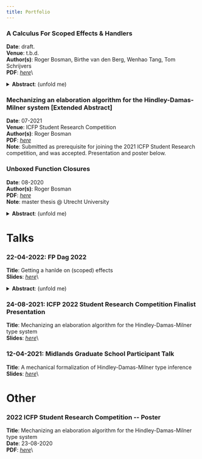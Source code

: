 ```yaml
---
title: Portfolio
---
```


### A Calculus For Scoped Effects & Handlers
**Date**: draft.\
**Venue**: t.b.d.\
**Author(s)**: Roger Bosman, Birthe van den Berg, Wenhao Tang, Tom Schrijvers\
**PDF**: *[here](../publications/bosman-et-al-a-calculus-for-scoped-effects-and-handlers.pdf)*\
<details> <summary><strong>Abstract</strong>: (unfold me)</summary> 
  <p> Algebraic effects \& handlers have become a standard approach for working
    with side-effects in functional programming languages. Their modular
    composition with other effects and clean separation of syntax and semantics
    make them attractive to a wide audience of programmers. However, not all
    effects can be classified as algebraic; some need a more sophisticated
    handling. In particular, effects that have or create a delimited scope need
    special care, as their continuation consists of two parts---in and out of
    the scope---and their modular composition with other effects brings in
    additional complexity. This class of effects is called scoped effects and
    has gained attention by their growing applicability and adoption in popular
    libraries. Although calculi have been designed with algebraic effects \&
    handlers as first-class operations, effectively easing programming with
    those features, a calculus to support scoped effects \& handlers in a
    similar matter is missing from the literature. In this work we fill this
    gap: we present a novel calculus, in which both algebraic and scoped effects
    \& handlers are first-class. This involves the need for polymorphic handlers
    and explicit forwarding clauses to forward unknown scoped operations to
    other handlers. Our calculus is based on Eff, an existing calculus for
    algebraic effects, extended with Koka-style row polymorphism, and consists
    of a formal grammar, operational semantics and (type-safe) type-and-effect
    system. We demonstrate the usability of our work by discussing a range of
    scoped effect examples. In summary, our novel calculus allows modular
    composition of different algebraic and scoped effects \& handlers and eases
    programming with these features. </p> 
</details>

### Mechanizing an elaboration algorithm for the Hindley-Damas-Milner system [Extended Abstract]
**Date**: 07-2021\
**Venue**: ICFP Student Research Competition\
**Author(s)**: Roger Bosman\
**PDF**: *[here](../publications/bosman-mechanizing-an-elaboration-algorithm-for-the-hindley-damas-milner-system.pdf)*\
**Note**: Submitted as prerequisite for joining the 2021 ICFP Student Research competition, and was accepted. Presentation and poster below.

### Unboxed Function Closures
**Date**: 08-2020\
**Author(s)**: Roger Bosman\
**PDF**: *[here](../publications/bosman-unboxed-function-closures.pdf)*\
**Note**: master thesis @ Utrecht University
<details>
  <summary><strong>Abstract</strong>: (unfold me)</summary>
  
  <p>In Haskell, both thunks and values are generally represented as a
  heap-allocated closure [18]. This introduces overhead, as the heap generally
  is much slower than the stack. To combat this inefficiency, programmers can
  use unboxed types [19]. These types are represented directly on the stack, and
  therefore do not carry such overhead. So far, only data values such as Int and
  Char can be unboxed. In this thesis we explore the possibility of extending
  this notion, allowing for function values to be unboxed as well. As functions
  can close over variables, they must be represented as a closure. Therefore,
  unboxing function values requires representing closures on the stack. This
  introduces a significant challenge, as variations in the set of closed over
  variables now affect the stack representation. We propose an extension to
  function types, where the types of the closed over variables are annotated on
  the function arrow. These annotations make it possible to reason about the
  exact runtime representation of a closure at compile time. We do so by
  presenting two languages, L and M, and a compilation function L → M.
  Furthermore, we identify the key correctness criteria of L → M, and proof that
  they hold. </p>

</details>

# Talks

### 22-04-2022: FP Dag 2022
**Title**: Getting a hanlde on (scoped) effects\
**Slides**: *[here](../talks/bosman-fp-dag-2022-getting-a-handle-on-scoped-effects.pdf)*\
<details>
  <summary><strong>Abstract</strong>: (unfold me)</summary>
  
  <p>Algebraic effects & handlers have become a standard approach for working
   with side-effects in functional programming languages. However, not all
   effects can be classified as algebraic; some need a more sophisticated
   handling. In particular, effects that have or create a delimited scope -
   called scoped effects - need special care.</p>

  <p>Although calculi have been designed with algebraic effects & handlers as
  first-class operations, calculus to support scoped effects & handlers in a
  similar matter is missing from the literature. In this presentation we cover
  our work to fill this gap: we present a novel calculus in which both algebraic
  and scoped effects & handlers are first-class.</p>

</details>

### 24-08-2021: ICFP 2022 Student Research Competition Finalist Presentation
**Title**: Mechanizing an elaboration algorithm for the Hindley-Damas-Milner type system\
**Slides**: *[here](../talks/bosman-icfp-src-2022-mechanizing-an-elaboration-algorithm-for-the-hindley-damas-milner-type-system.pdf)*\

### 12-04-2021: Midlands Graduate School Participant Talk
**Title**: A mechanical formalization of Hindley-Damas-Milner type inference\
**Slides**: *[here](../talks/bosman-midlands-graduate-school-a-mechanical-formalization-of-hindley-damas-milner-type-inference.pdf)*\

# Other

### 2022 ICFP Student Research Competition -- Poster
**Title**: Mechanizing an elaboration algorithm for the Hindley-Damas-Milner type system\
**Date**: 23-08-2020\
**PDF**: *[here](../other/bosman-icfp-src-2022-poster-mechanizing-an-elaboration-algorithm-for-the-hindley-damas-milner-type-system.pdf)*\



